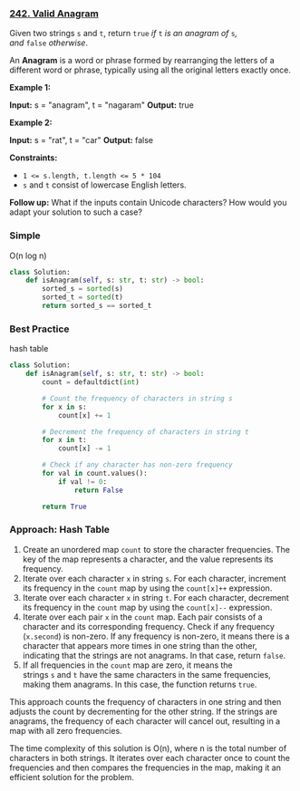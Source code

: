 ### [242. Valid Anagram](https://leetcode.com/problems/valid-anagram/)

Given two strings `s` and `t`, return `true` *if* `t` *is an anagram of* `s`*, and* `false` *otherwise*.

An **Anagram** is a word or phrase formed by rearranging the letters of a different word or phrase, typically using all the original letters exactly once.

**Example 1:**

**Input:** s = "anagram", t = "nagaram"
**Output:** true

**Example 2:**

**Input:** s = "rat", t = "car"
**Output:** false

**Constraints:**

- `1 <= s.length, t.length <= 5 * 104`
- `s` and `t` consist of lowercase English letters.

**Follow up:** What if the inputs contain Unicode characters? How would you adapt your solution to such a case?

### Simple

O(n log n)

```python
class Solution:
    def isAnagram(self, s: str, t: str) -> bool:
        sorted_s = sorted(s)
        sorted_t = sorted(t)
        return sorted_s == sorted_t
```

### Best Practice

hash table

```python
class Solution:
    def isAnagram(self, s: str, t: str) -> bool:
        count = defaultdict(int)

        # Count the frequency of characters in string s
        for x in s:
            count[x] += 1

        # Decrement the frequency of characters in string t
        for x in t:
            count[x] -= 1

        # Check if any character has non-zero frequency
        for val in count.values():
            if val != 0:
                return False

        return True
```

### Approach: Hash Table

1. Create an unordered map `count` to store the character frequencies. The key of the map represents a character, and the value represents its frequency.
2. Iterate over each character `x` in string `s`. For each character, increment its frequency in the `count` map by using the `count[x]++` expression.
3. Iterate over each character `x` in string `t`. For each character, decrement its frequency in the `count` map by using the `count[x]--` expression.
4. Iterate over each pair `x` in the `count` map. Each pair consists of a character and its corresponding frequency. Check if any frequency (`x.second`) is non-zero. If any frequency is non-zero, it means there is a character that appears more times in one string than the other, indicating that the strings are not anagrams. In that case, return `false`.
5. If all frequencies in the `count` map are zero, it means the strings `s` and `t` have the same characters in the same frequencies, making them anagrams. In this case, the function returns `true`.

This approach counts the frequency of characters in one string and then adjusts the count by decrementing for the other string. If the strings are anagrams, the frequency of each character will cancel out, resulting in a map with all zero frequencies.

The time complexity of this solution is O(n), where n is the total number of characters in both strings. It iterates over each character once to count the frequencies and then compares the frequencies in the map, making it an efficient solution for the problem.
